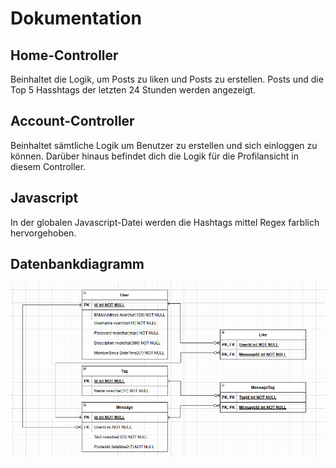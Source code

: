 # Dokumentation

## Home-Controller

Beinhaltet die Logik, um Posts zu liken und Posts zu erstellen. Posts und die Top 5 Hasshtags der letzten 24 Stunden werden angezeigt.

## Account-Controller

Beinhaltet sämtliche Logik um Benutzer zu erstellen und sich einloggen zu können. Darüber hinaus befindet dich die Logik für die Profilansicht in diesem Controller.

## Javascript

In der globalen Javascript-Datei werden die Hashtags mittel Regex farblich hervorgehoben.

## Datenbankdiagramm

![DB-Diagram](db-diagram.png)


